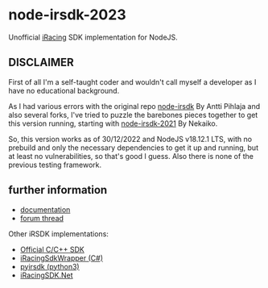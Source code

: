 # node-irsdk-2023

Unofficial [iRacing](http://www.iracing.com/) SDK implementation for NodeJS.

## DISCLAIMER
First of all I'm a self-taught coder and wouldn't call myself a developer as I have no educational background.

As I had various errors with the original repo [node-irsdk](https://github.com/apihlaja/node-irsdk) By Antti Pihlaja
and also several forks, I've tried to puzzle the barebones pieces together to get this version running, starting with
[node-irsdk-2021](https://github.com/mcalapurge/node-irsdk) By Nekaiko.

So, this version works as of 30/12/2022 and NodeJS v18.12.1 LTS, with no prebuild and only the necessary dependencies to get it up and running, but at least no vulnerabilities, so that's good I guess.
Also there is none of the previous testing framework.

## further information
* [documentation](https://apihlaja.github.io/node-irsdk)
* [forum thread](http://members.iracing.com/jforum/posts/list/3329583.page)

Other iRSDK implementations:

* [Official C/C++ SDK](http://members.iracing.com/jforum/posts/list/1470675.page)
* [iRacingSdkWrapper (C#)](https://github.com/NickThissen/iRacingSdkWrapper)
* [pyirsdk (python3)](https://github.com/kutu/pyirsdk/)
* [iRacingSDK.Net](https://github.com/vipoo/iRacingSDK.Net)

